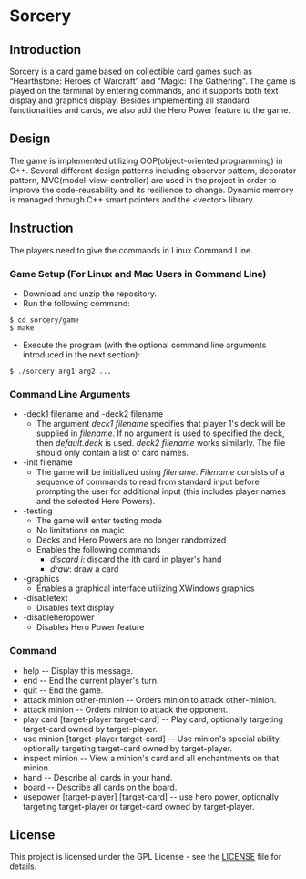 # Sorcery
## Introduction
Sorcery is a card game based on collectible card games such as “Hearthstone: Heroes of Warcraft” and “Magic: The Gathering”. The game is played on the terminal by entering commands, and it supports both text display and graphics display. Besides implementing all standard functionalities and cards, we also add the Hero Power feature to the game.

## Design
The game is implemented utilizing OOP(object-oriented programming) in C++. Several different design patterns including observer pattern, decorator pattern, MVC(model-view-controller) are used in the project in order to improve the code-reusability and its resilience to change. Dynamic memory is managed through C++ smart pointers and the \<vector\> library.

## Instruction
The players need to give the commands in Linux Command Line. 
### Game Setup (For Linux and Mac Users in Command Line)
* Download and unzip the repository.
* Run the following command:
```
$ cd sorcery/game
$ make
```
* Execute the program (with the optional command line arguments introduced in the next section):
```
$ ./sorcery arg1 arg2 ...
```

### Command Line Arguments
* -deck1 filename and -deck2 filename
  * The argument _deck1 filename_ specifies that player 1's deck will be supplied in _filename_. If no argument is used to specified the deck, then _default.deck_ is used. _deck2 filename_ works similarly. The file should only contain a list of card names.
* -init filename
  * The game will be initialized using _filename_. _Filename_ consists of a sequence of commands to read from standard input before prompting the user for additional input (this includes player names and the selected Hero Powers).
* -testing
  * The game will enter testing mode
  * No limitations on magic
  * Decks and Hero Powers are no longer randomized 
  * Enables the following commands
     * _discard i_: discard the ith card in player's hand
     * _draw_: draw a card
* -graphics
  * Enables a graphical interface utilizing XWindows graphics
* -disabletext
  * Disables text display
* -disableheropower
  * Disables Hero Power feature
### Command
* help -- Display this message.
* end  -- End the current player's turn.
* quit -- End the game.
* attack minion other-minion -- Orders minion to attack other-minion.
* attack minion -- Orders minion to attack the opponent.
* play card \[target-player target-card] -- Play card, optionally targeting target-card owned by target-player.
* use minion \[target-player target-card] -- Use minion's special ability, optionally targeting target-card owned by target-player.
* inspect minion -- View a minion's card and all enchantments on that minion.
* hand -- Describe all cards in your hand.
* board -- Describe all cards on the board.
* usepower \[target-player] \[target-card] -- use hero power, optionally targeting target-player or target-card owned by target-player.

## License

This project is licensed under the GPL License - see the [LICENSE](LICENSE) file for details.
